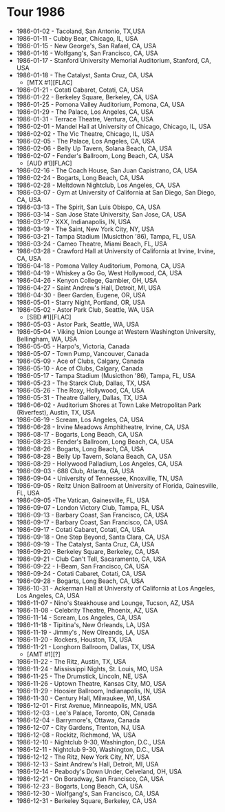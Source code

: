 # Tour 1986

* 1986-01-02 - Tacoland, San Antonio, TX,USA
* 1986-01-11 - Cubby Bear, Chicago, IL, USA
* 1986-01-15 - New George's, San Rafael, CA, USA
* 1986-01-16 - Wolfgang's, San Francisco, CA, USA
* 1986-01-17 - Stanford University Memorial Auditorium, Stanford, CA, USA
* 1986-01-18 - The Catalyst, Santa Cruz, CA, USA
  * [MTX #1][FLAC] 
* 1986-01-21 - Cotati Cabaret, Cotati, CA, USA
* 1986-01-22 - Berkeley Square, Berkeley, CA, USA
* 1986-01-25 - Pomona Valley Auditorium, Pomona, CA, USA
* 1986-01-29 - The Palace, Los Angeles, CA, USA
* 1986-01-31 - Terrace Theatre, Ventura, CA, USA
* 1986-02-01 - Mandel Hall at University of Chicago, Chicago, IL, USA
* 1986-02-02 - The Vic Theatre, Chicago, IL, USA
* 1986-02-05 - The Palace, Los Angeles, CA, USA
* 1986-02-06 - Belly Up Tavern, Solana Beach, CA, USA
* 1986-02-07 - Fender's Ballroom, Long Beach, CA, USA
  * [AUD #1][FLAC] 
* 1986-02-16 - The Coach House, San Juan Capistrano, CA, USA
* 1986-02-24 - Bogarts, Long Beach, CA, USA
* 1986-02-28 - Meltdown Nightclub, Los Angeles, CA, USA
* 1986-03-07 - Gym at University of California at San Diego, San Diego, CA, USA
* 1986-03-13 - The Spirit, San Luis Obispo, CA, USA
* 1986-03-14 - San Jose State University, San Jose, CA, USA
* 1986-03-17 - XXX, Indianapolis, IN, USA
* 1986-03-19 - The Saint, New York City, NY, USA
* 1986-03-21 - Tampa Stadium (Musicthon '86), Tampa, FL, USA
* 1986-03-24 - Cameo Theatre, Miami Beach, FL, USA
* 1986-03-28 - Crawford Hall at University of California at Irvine, Irvine, CA, USA
* 1986-04-18 - Pomona Valley Auditorium, Pomona, CA, USA
* 1986-04-19 - Whiskey a Go Go, West Hollywood, CA, USA
* 1986-04-26 - Kenyon College, Gambier, OH, USA
* 1986-04-27 - Saint Andrew's Hall, Detroit, MI, USA
* 1986-04-30 - Beer Garden, Eugene, OR, USA
* 1986-05-01 - Starry Night, Portland, OR, USA
* 1986-05-02 - Astor Park Club, Seattle, WA, USA
  * [SBD #1][FLAC]
* 1986-05-03 - Astor Park, Seattle, WA, USA
* 1986-05-04 - Viking Union Lounge at Western Washington University, Bellingham, WA, USA
* 1986-05-05 - Harpo's, Victoria, Canada
* 1986-05-07 - Town Pump, Vancouver, Canada
* 1986-05-09 - Ace of Clubs, Calgary, Canada
* 1986-05-10 - Ace of Clubs, Calgary, Canada
* 1986-05-17 - Tampa Stadium (Musicthon '86), Tampa, FL, USA
* 1986-05-23 - The Starck Club, Dallas, TX, USA
* 1986-05-26 - The Roxy, Hollywood, CA, USA
* 1986-05-31 - Theatre Gallery, Dallas, TX, USA
* 1986-06-02 - Auditorium Shores at Town Lake Metropolitan Park (Riverfest), Austin, TX, USA
* 1986-06-19 - Scream, Los Angeles, CA, USA
* 1986-06-28 - Irvine Meadows Amphitheatre, Irvine, CA, USA
* 1986-08-17 - Bogarts, Long Beach, CA, USA
* 1986-08-23 - Fender's Ballroom, Long Beach, CA, USA
* 1986-08-26 - Bogarts, Long Beach, CA, USA
* 1986-08-28 - Belly Up Tavern, Solana Beach, CA, USA
* 1986-08-29 - Hollywood Palladium, Los Angeles, CA, USA
* 1986-09-03 - 688 Club, Atlanta, GA, USA
* 1986-09-04 - University of Tennessee, Knoxville, TN, USA
* 1986-09-05 - Reitz Union Ballroom at University of Florida, Gainesville, FL, USA
* 1986-09-05 -The Vatican, Gainesville, FL, USA
* 1986-09-07 - London Victory Club, Tampa, FL, USA
* 1986-09-13 - Barbary Coast, San Francisco, CA, USA
* 1986-09-17 - Barbary Coast, San Francisco, CA, USA
* 1986-09-17 - Cotati Cabaret, Cotati, CA, USA
* 1986-09-18 - One Step Beyond, Santa Clara, CA, USA
* 1986-09-19 - The Catalyst, Santa Cruz, CA, USA
* 1986-09-20 - Berkeley Square, Berkeley, CA, USA
* 1986-09-21 - Club Can't Tell, Sacaramento, CA, USA
* 1986-09-22 - I-Beam, San Francisco, CA, USA
* 1986-09-24 - Cotati Cabaret, Cotati, CA, USA
* 1986-09-28 - Bogarts, Long Beach, CA, USA
* 1986-10-31 - Ackerman Hall at University of California at Los Angeles, Los Angeles, CA, USA
* 1986-11-07 - Nino's Steakhouse and Lounge, Tucson, AZ, USA
* 1986-11-08 - Celebrity Theatre, Phoenix, AZ, USA
* 1986-11-14 - Scream, Los Angeles, CA, USA
* 1986-11-18 - Tipitina's, New Orleands, LA, USA
* 1986-11-19 - Jimmy's , New Olreands, LA, USA
* 1986-11-20 - Rockers, Houston, TX, USA
* 1986-11-21 - Longhorn Ballroom, Dallas, TX, USA
  * [AMT #1][?] 
* 1986-11-22 - The Ritz, Austin, TX, USA
* 1986-11-24 - Mississippi Nights, St. Louis, MO, USA
* 1986-11-25 - The Drumstick, Lincoln, NE, USA
* 1986-11-26 - Uptown Theatre, Kansas City, MO, USA
* 1986-11-29 - Hoosier Ballroom, Indianapolis, IN, USA
* 1986-11-30 - Century Hall, Milwaukee, WI, USA
* 1986-12-01 - First Avenue, Minneapolis, MN, USA
* 1986-12-03 - Lee's Palace, Toronto, ON, Canada
* 1986-12-04 - Barrymore's, Ottawa, Canada
* 1986-12-07 - City Gardens, Trenton, NJ, USA
* 1986-12-08 - Rockitz, Richmond, VA, USA
* 1986-12-10 - Nightclub 9-30, Washington, D.C., USA
* 1986-12-11 - Nightclub 9-30, Washington, D.C., USA
* 1986-12-12 - The Ritz, New York City, NY, USA
* 1986-12-13 - Saint Andrew's Hall, Detroit, MI, USA
* 1986-12-14 - Peabody's Down Under, Celveland, OH, USA
* 1986-12-21 - On Boradway, San Francisco, CA, USA
* 1986-12-23 - Bogarts, Long Beach, CA, USA
* 1986-12-30 - Wolfgang's, San Francisco, CA, USA
* 1986-12-31 - Berkeley Square, Berkeley, CA, USA
